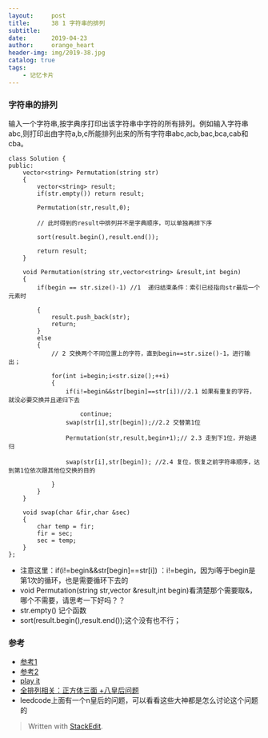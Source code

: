 ```yaml
---
layout:     post
title:      38 1 字符串的排列
subtitle:  
date:       2019-04-23
author:     orange_heart
header-img: img/2019-38.jpg
catalog: true
tags:
    - 记忆卡片
---
```


### 字符串的排列

输入一个字符串,按字典序打印出该字符串中字符的所有排列。例如输入字符串abc,则打印出由字符a,b,c所能排列出来的所有字符串abc,acb,bac,bca,cab和cba。


```objc
class Solution {
public:
    vector<string> Permutation(string str)
    {
        vector<string> result;
        if(str.empty()) return result;
         
        Permutation(str,result,0);
         
        // 此时得到的result中排列并不是字典顺序，可以单独再排下序  
        
        sort(result.begin(),result.end());
         
        return result;
    }
     
    void Permutation(string str,vector<string> &result,int begin)
    {
        if(begin == str.size()-1) //1  递归结束条件：索引已经指向str最后一个元素时  
        
        {
            result.push_back(str);
            return;
        }
        else
        {
            // 2 交换两个不同位置上的字符，直到begin==str.size()-1，进行输出；  
            
            for(int i=begin;i<str.size();++i)
            {
                if(i!=begin&&str[begin]==str[i])//2.1 如果有重复的字符，就没必要交换并且递归下去  
                
                    continue;
                swap(str[i],str[begin]);//2.2 交替第1位  
                
                Permutation(str,result,begin+1);// 2.3 走到下1位，开始递归  
                
                swap(str[i],str[begin]); //2.4 复位，恢复之前字符串顺序，达到第1位依次跟其他位交换的目的  
                
            }
        }
    }
     
    void swap(char &fir,char &sec)
    {
        char temp = fir;
        fir = sec;
        sec = temp;
    }
};
```

 - 注意这里：if(i!=begin&&str[begin]==str[i]) ：i!=begin，因为i等于begin是第1次的循环，也是需要循环下去的
 - void Permutation(string str,vector<string> &result,int begin)看清楚那个需要取&，哪个不需要，请思考一下好吗？？
 - str.empty() 记个函数
 - sort(result.begin(),result.end());这个没有也不行；

### 参考

- [参考1](https://github.com/zhedahht/CodingInterviewChinese2)
- [参考2](https://github.com/gatieme/CodingInterviews)
- [play it](https://www.nowcoder.com/practice/fe6b651b66ae47d7acce78ffdd9a96c7?tpId=13&tqId=11180&tPage=2&rp=1&ru=/ta/coding-interviews&qru=/ta/coding-interviews/question-ranking)
- [全排列相关：正方体三面 +八皇后问题](https://blog.csdn.net/yanbao4070/article/details/80065853)
- leedcode上面有一个n皇后的问题，可以看看这些大神都是怎么讨论这个问题的

> Written with [StackEdit](https://stackedit.io/).

<head>
    <script src="https://cdn.mathjax.org/mathjax/latest/MathJax.js?config=TeX-AMS-MML_HTMLorMML" type="text/javascript"></script>
    <script type="text/x-mathjax-config">
        MathJax.Hub.Config({
            tex2jax: {
            skipTags: ['script', 'noscript', 'style', 'textarea', 'pre'],
            inlineMath: [['$','$']]
            }
        });
    </script>
</head>
<!--stackedit_data:
eyJoaXN0b3J5IjpbNTEyMDkyMTU5LDEzMTAwNzczMDUsLTMxMz
E5NDgwMiwyMDMzNzk0MjI3LC0xODIzMTgxMjJdfQ==
-->